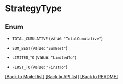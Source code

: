 # StrategyType

## Enum


* `TOTAL_CUMULATIVE` (value: `"TotalCumulative"`)

* `SUM_BEST` (value: `"SumBest"`)

* `LIMITED_TO` (value: `"LimitedTo"`)

* `FIRST_TO` (value: `"FirstTo"`)


[[Back to Model list]](../README.md#documentation-for-models) [[Back to API list]](../README.md#documentation-for-api-endpoints) [[Back to README]](../README.md)


